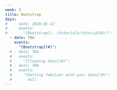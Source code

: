 ```yaml
---
week: 3
title: Bootstrap
days:
#   - date: 2020-05-12
#     events:
#       "[Bootstrap](../tutorials/tutorial03/)":
  - date: TBA
    events:
      "[Bootstrap](#)":
  # - date: TBA
  #   events:
  #     "[Cleaning data](#)":
  # - date: TBA
  #   events:
  #     "[Getting familiar with your data](#)":
  #       null
---
```

